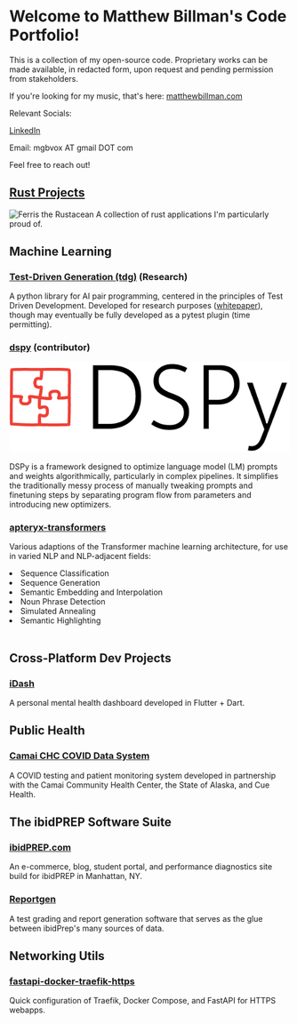 # Welcome to Matthew Billman's Code Portfolio!
This is a collection of my open-source code. Proprietary works can be made available, in 
redacted form, upon request and pending permission from stakeholders.

If you're looking for my music, that's here: [matthewbillman.com](https://matthewbillman.com)

Relevant Socials:

[LinkedIn](https://www.linkedin.com/in/matthew-billman-b2b89248/)

Email: mgbvox AT gmail DOT com

Feel free to reach out! 




## [Rust Projects](/rust/README.md)
![Ferris the Rustacean](https://rustacean.net/assets/rustacean-flat-happy.svg)
A collection of rust applications I'm particularly proud of. 

## Machine Learning
### [Test-Driven Generation (tdg)](https://github.com/mgbvox/tdg) (Research)
A python library for AI pair programming, centered in the principles of Test Driven Development.
Developed for research purposes ([whitepaper](https://github.com/mgbvox/tdg/tree/main/whitepaper_wip)),
though may eventually be fully developed as a pytest plugin (time permitting).


### [dspy](https://github.com/mgbvox/dspy) (contributor)
![image](/static/images/DSPy8.png)

DSPy is a framework designed to optimize language model (LM) 
prompts and weights algorithmically, particularly in complex 
pipelines. It simplifies the traditionally messy process of 
manually tweaking prompts and finetuning steps by separating 
program flow from parameters and introducing new optimizers.


### [apteryx-transformers](https://github.com/apteryxlabs/apteryx-transformers)

Various adaptions of the Transformer machine learning architecture, for use in varied NLP and NLP-adjacent fields:
<li>Sequence Classification</li>
<li>Sequence Generation</li>
<li>Semantic Embedding and Interpolation</li>
<li>Noun Phrase Detection</li>
<li>Simulated Annealing</li>
<li>Semantic Highlighting</li>
<br>



## Cross-Platform Dev Projects
### [iDash](https://github.com/mgbvox/idash)
A personal mental health dashboard developed in Flutter + Dart.

## Public Health

### [Camai CHC COVID Data System](/public_health/camai.md)
A COVID testing and patient monitoring system developed in partnership with the Camai Community Health Center, the State of Alaska, and Cue Health.

## The ibidPREP Software Suite

### [ibidPREP.com](https://ibidprep.com)
An e-commerce, blog, student portal, and performance diagnostics site build for ibidPREP in Manhattan, NY.

### [Reportgen](https://github.com/mgbvox/rg-public)
A test grading and report generation software that serves as the glue between ibidPrep's many sources of data.


## Networking Utils

### [fastapi-docker-traefik-https](https://github.com/apteryxlabs/fastapi-docker-traefik-https)
Quick configuration of Traefik, Docker Compose, and FastAPI for HTTPS webapps.

